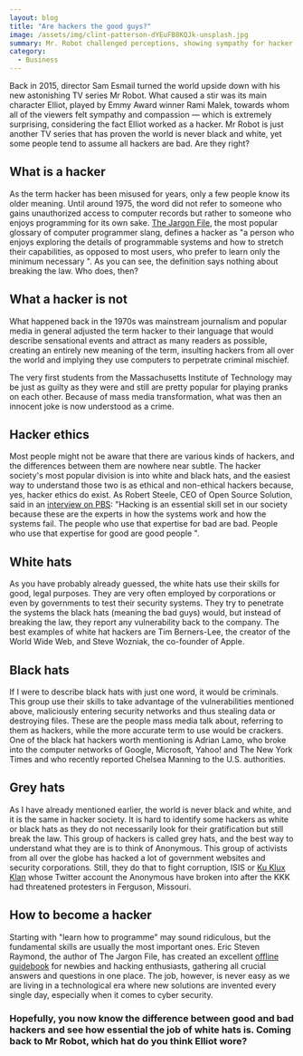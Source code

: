 ```yaml
---
layout: blog
title: "Are hackers the good guys?"
image: /assets/img/clint-patterson-dYEuFB8KQJk-unsplash.jpg
summary: Mr. Robot challenged perceptions, showing sympathy for hacker Elliot, played by Rami Malek. This series highlights the nuanced nature of hackers, differentiating ethical (white hats) from criminal (black hats), with some (grey hats) in between, blurring moral lines.
category:
  - Business
---
```

Back in 2015, director Sam Esmail turned the world upside down with his new astonishing TV series Mr Robot. What caused a stir was its main character Elliot, played by Emmy Award winner Rami Malek, towards whom all of the viewers felt sympathy and compassion — which is extremely surprising, considering the fact Elliot worked as a hacker. Mr Robot is just another TV series that has proven the world is never black and white, yet some people tend to assume all hackers are bad. Are they right?
 

## What is a hacker
As the term hacker has been misused for years, only a few people know its older meaning. Until around 1975, the word did not refer to someone who gains unauthorized access to computer records but rather to someone who enjoys programming for its own sake. [The Jargon File](http://catb.org/jargon/html/index.html), the most popular glossary of computer programmer slang, defines a hacker as "a person who enjoys exploring the details of programmable systems and how to stretch their capabilities, as opposed to most users, who prefer to learn only the minimum necessary ". As you can see, the definition says nothing about breaking the law. Who does, then?
 

## What a hacker is not
What happened back in the 1970s was mainstream journalism and popular media in general adjusted the term hacker to their language that would describe sensational events and attract as many readers as possible, creating an entirely new meaning of the term, insulting hackers from all over the world and implying they use computers to perpetrate criminal mischief.

The very first students from the Massachusetts Institute of Technology may be just as guilty as they were and still are pretty popular for playing pranks on each other. Because of mass media transformation, what was then an innocent joke is now understood as a crime.
 

## Hacker ethics
Most people might not be aware that there are various kinds of hackers, and the differences between them are nowhere near subtle. The hacker society's most popular division is into white and black hats, and the easiest way to understand those two is as ethical and non-ethical hackers because, yes, hacker ethics do exist. As Robert Steele, CEO of Open Source Solution, said in an [interview on PBS](https://www.pbs.org/wgbh/pages/frontline/shows/hackers/whoare/outlaws.html): "Hacking is an essential skill set in our society because these are the experts in how the systems work and how the systems fail. The people who use that expertise for bad are bad. People who use that expertise for good are good people ".
 

## White hats
As you have probably already guessed, the white hats use their skills for good, legal purposes. They are very often employed by corporations or even by governments to test their security systems. They try to penetrate the systems the black hats (meaning the bad guys) would, but instead of breaking the law, they report any vulnerability back to the company. The best examples of white hat hackers are Tim Berners-Lee, the creator of the World Wide Web, and Steve Wozniak, the co-founder of Apple.
 

## Black hats
If I were to describe black hats with just one word, it would be criminals. This group use their skills to take advantage of the vulnerabilities mentioned above, maliciously entering security networks and thus stealing data or destroying files. These are the people mass media talk about, referring to them as hackers, while the more accurate term to use would be crackers. One of the black hat hackers worth mentioning is Adrian Lamo, who broke into the computer networks of Google, Microsoft, Yahoo! and The New York Times and who recently reported Chelsea Manning to the U.S. authorities.
 

## Grey hats
As I have already mentioned earlier, the world is never black and white, and it is the same in hacker society. It is hard to identify some hackers as white or black hats as they do not necessarily look for their gratification but still break the law. This group of hackers is called grey hats, and the best way to understand what they are is to think of Anonymous. This group of activists from all over the globe has hacked a lot of government websites and security corporations. Still, they do that to fight corruption, ISIS or [Ku Klux Klan](https://www.theguardian.com/technology/2014/nov/17/anonymous-takes-over-ku-klux-klans-twitter-account?CMP=fb_gu) whose Twitter account the Anonymous have broken into after the KKK had threatened protesters in Ferguson, Missouri.
 

## How to become a hacker
Starting with "learn how to programme" may sound ridiculous, but the fundamental skills are usually the most important ones. Eric Steven Raymond, the author of The Jargon File, has created an excellent [offline guidebook](http://catb.org/~esr/faqs/hacker-howto.html) for newbies and hacking enthusiasts, gathering all crucial answers and questions in one place. The job, however, is never easy as we are living in a technological era where new solutions are invented every single day, especially when it comes to cyber security.

### Hopefully, you now know the difference between good and bad hackers and see how essential the job of white hats is. Coming back to Mr Robot, which hat do you think Elliot wore?
